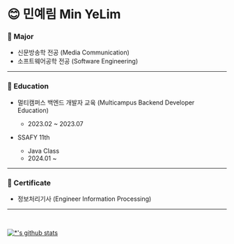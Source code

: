 # 😊 민예림 Min YeLim

### 📕 Major
- 신문방송학 전공 (Media Communication)
- 소프트웨어공학 전공 (Software Engineering)

---

### 📗 Education
- 멀티캠퍼스 백엔드 개발자 교육 (Multicampus Backend Developer Education)
    - 2023.02 ~ 2023.07

- SSAFY 11th
    - Java Class
    - 2024.01 ~

---

### 📃 Certificate
- 정보처리기사 (Engineer Information Processing)

---
<br/>

[![*'s github stats](https://github-readme-stats.vercel.app/api?username=yelim99)](https://github.com/yelim99)